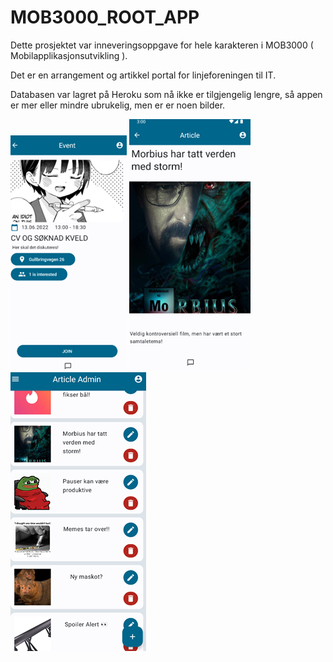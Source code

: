 # MOB3000_ROOT_APP

Dette prosjektet var inneveringsoppgave for hele karakteren i MOB3000 ( Mobilapplikasjonsutvikling ). 

Det er en arrangement og artikkel portal for linjeforeningen til IT. 

Databasen var lagret på Heroku som nå ikke er tilgjengelig lengre, så appen er mer eller mindre ubrukelig, men er er noen bilder.

![Bilde av arrangement](https://github.com/Bjelke98/MOB3000_ROOT_APP/blob/master/app/src/main/res/drawable/event.png)
![Bilde av Artikkel](https://github.com/Bjelke98/MOB3000_ROOT_APP/blob/master/app/src/main/res/drawable/artikkel.png)
![Bilde av Admin side artikkel](https://github.com/Bjelke98/MOB3000_ROOT_APP/blob/master/app/src/main/res/drawable/mob3000Admin.png)
